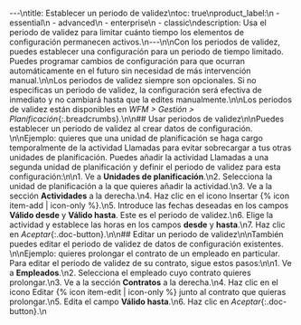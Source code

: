 ---\ntitle: Establecer un periodo de validez\ntoc: true\nproduct_label:\n  - essential\n  - advanced\n  - enterprise\n  - classic\ndescription: Usa el periodo de validez para limitar cuánto tiempo los elementos de configuración permanecen activos.\n---\n\nCon los periodos de validez, puedes establecer una configuración para un periodo de tiempo limitado. Puedes programar cambios de configuración para que ocurran automáticamente en el futuro sin necesidad de más intervención manual.\n\nLos periodos de validez siempre son opcionales. Si no especificas un periodo de validez, la configuración será efectiva de inmediato y no cambiará hasta que la edites manualmente.\n\nLos periodos de validez están disponibles en _WFM > Gestión > Planificación_{:.breadcrumbs}.\n\n## Usar periodos de validez\n\nPuedes establecer un periodo de validez al crear datos de configuración. \n\nEjemplo: quieres que una unidad de planificación se haga cargo temporalmente de la actividad Llamadas para evitar sobrecargar a tus otras unidades de planificación. Puedes añadir la actividad Llamadas a una segunda unidad de planificación y definir el periodo de validez para esta configuración:\n\n1. Ve a **Unidades de planificación**.\n2. Selecciona la unidad de planificación a la que quieres añadir la actividad.\n3. Ve a la sección **Actividades** a la derecha.\n4. Haz clic en el icono Insertar {% icon item-add | icon-only %}.\n5. Introduce las fechas deseadas en los campos **Válido desde** y **Válido hasta**. Este es el periodo de validez.\n6. Elige la actividad y establece las horas en los campos **desde** y **hasta**.\n7. Haz clic en _Aceptar_{:.doc-button}.\n\n## Editar un periodo de validez\n\nTambién puedes editar el periodo de validez de datos de configuración existentes. \n\nEjemplo: quieres prolongar el contrato de un empleado en particular. Para editar el periodo de validez de su contrato, sigue estos pasos:\n\n1. Ve a **Empleados**.\n2. Selecciona el empleado cuyo contrato quieres prolongar.\n3. Ve a la sección **Contratos** a la derecha.\n4. Haz clic en el icono Editar {% icon item-edit | icon-only %} junto al contrato que quieras prolongar.\n5. Edita el campo **Válido hasta**.\n6. Haz clic en _Aceptar_{:.doc-button}.\n